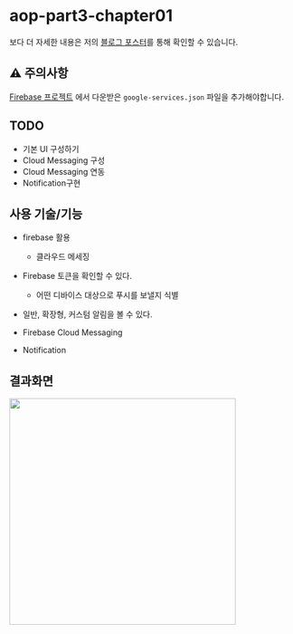 # aop-part3-chapter01

보다 더 자세한 내용은 저의 [블로그 포스터](https://whyprogrammer.tistory.com/586)를 통해 확인할 수 있습니다.

## ⚠️ 주의사항
[Firebase 프로젝트](https://console.firebase.google.com/u/0/) 에서 다운받은 `google-services.json` 파일을 추가해야합니다.

## TODO

- 기본 UI 구성하기
- Cloud Messaging 구성
- Cloud Messaging 연동
- Notification구현


## 사용 기술/기능

- firebase 활용
    - 클라우드 메세징

- Firebase 토큰을 확인할 수 있다.
    - 어떤 디바이스 대상으로 푸시를 보낼지 식별
- 일반, 확장형, 커스텀 알림을 볼 수 있다.

- Firebase Cloud Messaging
- Notification

## 결과화면
<img src="https://i.imgur.com/uWhctdQ.png" width="400"/>

